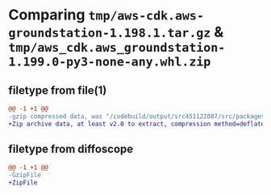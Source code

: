 # Comparing `tmp/aws-cdk.aws-groundstation-1.198.1.tar.gz` & `tmp/aws_cdk.aws_groundstation-1.199.0-py3-none-any.whl.zip`

## filetype from file(1)

```diff
@@ -1 +1 @@
-gzip compressed data, was "/codebuild/output/src451122087/src/packages/@aws-cdk/aws-groundstation/dist/python/aws-cdk.aws-groundstation-1.198.1.tar", last modified: Tue Mar 28 21:36:28 2023, max compression
+Zip archive data, at least v2.0 to extract, compression method=deflate
```

## filetype from diffoscope

```diff
@@ -1 +1 @@
-GzipFile
+ZipFile
```

